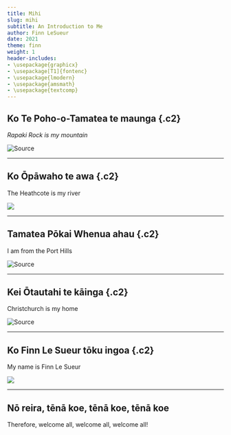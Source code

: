 ```yaml
---
title: Mihi
slug: mihi
subtitle: An Introduction to Me
author: Finn LeSueur
date: 2021
theme: finn
weight: 1
header-includes:
- \usepackage{graphicx}
- \usepackage[T1]{fontenc}
- \usepackage{lmodern}
- \usepackage{amsmath}
- \usepackage{textcomp}
---
```


## Ko Te Poho-o-Tamatea te maunga {.c2} 

 _Rapaki Rock is my mountain_

![[Source](https://backyardtravelfamily.com/rapaki-track-christchurch/)](https://backyardtravelfamily.com/wp-content/uploads/2018/11/rapaki-7.jpg)

---

## Ko Ōpāwaho te awa {.c2} 

The Heathcote is my river

![](../assets/heathcote.jpeg)

---

## Tamatea Pōkai Whenua ahau {.c2}

I am from the Port Hills

![[Source](https://www.stuff.co.nz/the-press/christchurch-life/76425709/hidden-gems-five-lesser-known-port-hills-walking-tracks)](https://resources.stuff.co.nz/content/dam/images/1/9/i/2/j/t/image.related.StuffLandscapeSixteenByNine.1420x800.19i2gd.png/1454196989328.jpg?format=pjpg&optimize=medium)

---

## Kei Ōtautahi te kāinga {.c2}

Christchurch is my home

![[Source](https://www.lonelyplanet.com/new-zealand/christchurch-and-canterbury/christchurch)](https://lp-cms-production.imgix.net/2019-06/GettyImages-502616593_super.jpg?auto=format&fit=crop&ixlib=react-8.6.4&h=520&w=1312&q=50&dpr=2)

---

## Ko Finn Le Sueur tōku ingoa {.c2}

My name is Finn Le Sueur

![](../assets/me.jpeg)

---

## Nō reira, tēnā koe, tēnā koe, tēnā koe

Therefore, welcome all, welcome all, welcome all!
